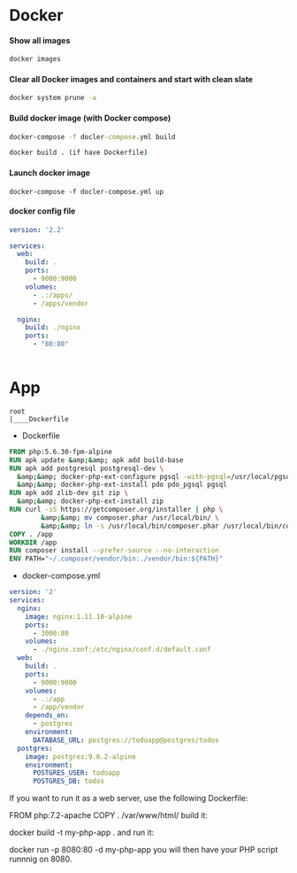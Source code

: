 # Docker

#### Show all images

```cmd
docker images
```

#### Clear all Docker images and containers and start with clean slate

```cmd
docker system prune -a
```

#### Build docker image (with Docker compose)

```cmd
docker-compose -f docler-compose.yml build

docker build . (if have Dockerfile)
```

#### Launch docker image

```
docker-compose -f docler-compose.yml up
```

#### docker config file

```yml
version: '2.2'

services:
  web:
    build: .
    ports:
      - 9000:9000
    volumes:
      - .:/apps/
      - /apps/vendor

  nginx:
    build: ./nginx
    ports:
      - "80:80"
  
```

# App

```
root
|____Dockerfile

```

- Dockerfile

```Dockerfile
FROM php:5.6.30-fpm-alpine
RUN apk update &amp;&amp; apk add build-base
RUN apk add postgresql postgresql-dev \
  &amp;&amp; docker-php-ext-configure pgsql -with-pgsql=/usr/local/pgsql \
  &amp;&amp; docker-php-ext-install pdo pdo_pgsql pgsql
RUN apk add zlib-dev git zip \
  &amp;&amp; docker-php-ext-install zip
RUN curl -sS https://getcomposer.org/installer | php \
        &amp;&amp; mv composer.phar /usr/local/bin/ \
        &amp;&amp; ln -s /usr/local/bin/composer.phar /usr/local/bin/composer
COPY . /app
WORKDIR /app
RUN composer install --prefer-source --no-interaction
ENV PATH="~/.composer/vendor/bin:./vendor/bin:${PATH}"
```

- docker-compose.yml

```yml
version: '2'
services:
  nginx:
    image: nginx:1.11.10-alpine
    ports:
      - 3000:80
    volumes:
      - ./nginx.conf:/etc/nginx/conf.d/default.conf
  web:
    build: .
    ports:
      - 9000:9000
    volumes:
      - .:/app
      - /app/vendor
    depends_on:
      - postgres
    environment:
      DATABASE_URL: postgres://todoapp@postgres/todos
  postgres:
    image: postgres:9.6.2-alpine
    environment:
      POSTGRES_USER: todoapp
      POSTGRES_DB: todos
```

If you want to run it as a web server, use the following Dockerfile:

FROM php:7.2-apache
COPY . /var/www/html/
build it:

docker build -t my-php-app .
and run it:

docker run -p 8080:80 -d my-php-app
you will then have your PHP script runnnig on 8080.
